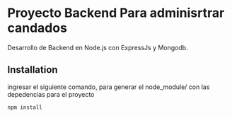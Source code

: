 # Proyecto Backend Para adminisrtrar candados

Desarrollo de Backend en Node.js con ExpressJs y Mongodb.

## Installation

ingresar el siguiente comando, para generar el node_module/ con las depedencias para el proyecto

```bash
npm install
```

